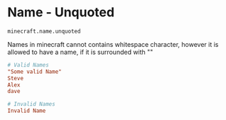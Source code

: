 # Name - Unquoted

`minecraft.name.unquoted`

Names in minecraft cannot contains whitespace character, however it is allowed to have a name, if it is surrounded with ""

```ini
# Valid Names
"Some valid Name"
Steve
Alex
dave

# Invalid Names
Invalid Name
```